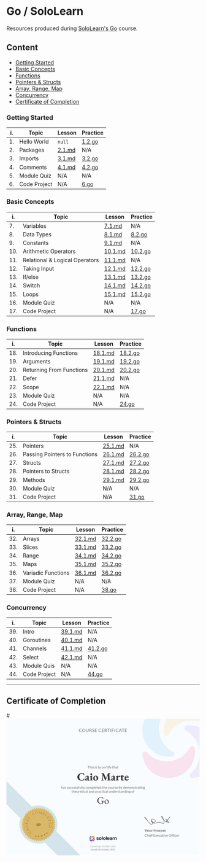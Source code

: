 # Go / SoloLearn
Resources produced during [SoloLearn's Go](https://www.sololearn.com/learning/1164) course.

## Content
  - [Getting Started](#getting-started)
  - [Basic Concepts](#basic-concepts)
  - [Functions](#functions)
  - [Pointers & Structs](#pointers--structs)
  - [Array, Range, Map](#array-range-map)
  - [Concurrency](#concurrency)
  - [Certificate of Completion](#certificate-of-completion)

### Getting Started
| i.  | Topic                          | Lesson                       | Practice                       |
| --- | ------------------------------ | ---------------------------- | ------------------------------ |
| 1. | Hello World                     | `null`                       | [1.2.go](./practices/1.2.go)   |
| 2. | Packages                        | [2.1.md](./lessons/2.1.md)   | N/A                            |
| 3. | Imports                         | [3.1.md](./lessons/3.1.md)   | [3.2.go](./practices/3.2.go)   |
| 4. | Comments                        | [4.1.md](./lessons/4.1.md)   | [4.2.go](./practices/4.2.go)   |
| 5. | Module Quiz                     | N/A                          | N/A                            |
| 6. | Code Project                    | N/A                          | [6.go](./projects/6.go)        |

### Basic Concepts
| i.  | Topic                          | Lesson                       | Practice                       |
| --- | ------------------------------ | ---------------------------- | ------------------------------ |
| 7.  | Variables                      | [7.1.md](./lessons/7.1.md)   | N/A                            |
| 8.  | Data Types                     | [8.1.md](./lessons/8.1.md)   | [8.2.go](./practices/8.2.go)   |
| 9.  | Constants                      | [9.1.md](./lessons/9.1.md)   | N/A                            |
| 10. | Arithmetic Operators           | [10.1.md](./lessons/10.1.md) | [10.2.go](./practices/10.2.go) |
| 11. | Relational & Logical Operators | [11.1.md](./lessons/11.1.md) | N/A                            |
| 12. | Taking Input                   | [12.1.md](./lessons/12.1.md) | [12.2.go](./practices/12.2.go) |
| 13. | If/else                        | [13.1.md](./lessons/13.1.md) | [13.2.go](./practices/13.2.go) |
| 14. | Switch                         | [14.1.md](./lessons/14.1.md) | [14.2.go](./practices/14.2.go) |
| 15. | Loops                          | [15.1.md](./lessons/15.1.md) | [15.2.go](./practices/15.2.go) |
| 16. | Module Quiz                    | N/A                          | N/A                            |
| 17. | Code Project                   | N/A                          | [17.go](./projects/17.go)      |

### Functions
| i.  | Topic                          | Lesson                       | Practice                       |
| --- | ------------------------------ | ---------------------------- | ------------------------------ |
| 18. | Introducing Functions          | [18.1.md](./lessons/18.1.md) | [18.2.go](./practices/18.2.go) |
| 19. | Arguments                      | [19.1.md](./lessons/19.1.md) | [19.2.go](./practices/19.2.go) |
| 20. | Returning From Functions       | [20.1.md](./lessons/20.1.md) | [20.2.go](./practices/20.2.go) |
| 21. | Defer                          | [21.1.md](./lessons/21.1.md) | N/A                            |
| 22. | Scope                          | [22.1.md](./lessons/22.1.md) | N/A                            |
| 23. | Module Quiz                    | N/A                          | N/A                            |
| 24. | Code Project                   | N/A                          | [24.go](./projects/24.go)      |

### Pointers & Structs
| i.  | Topic                          | Lesson                       | Practice                       |
| --- | ------------------------------ | ---------------------------- | ------------------------------ |
| 25. | Pointers                       | [25.1.md](./lessons/25.1.md) | N/A                            |
| 26. | Passing Pointers to Functions  | [26.1.md](./lessons/26.1.md) | [26.2.go](./practices/26.2.go) |
| 27. | Structs                        | [27.1.md](./lessons/27.1.md) | [27.2.go](./practices/27.2.go) |
| 28. | Pointers to Structs            | [28.1.md](./lessons/28.1.md) | [28.2.go](./practices/28.2.go) |
| 29. | Methods                        | [29.1.md](./lessons/29.1.md) | [29.2.go](./practices/29.2.go) |
| 30. | Module Quiz                    | N/A                          | N/A                            |
| 31. | Code Project                   | N/A                          | [31.go](./projects/31.go)      |

### Array, Range, Map
| i.  | Topic                          | Lesson                       | Practice                       |
| --- | ------------------------------ | ---------------------------- | ------------------------------ |
| 32. | Arrays                         | [32.1.md](./lessons/32.1.md) | [32.2.go](./practices/32.2.go) |
| 33. | Slices                         | [33.1.md](./lessons/33.1.md) | [33.2.go](./practices/33.2.go) |
| 34. | Range                          | [34.1.md](./lessons/34.1.md) | [34.2.go](./practices/34.2.go) |
| 35. | Maps                           | [35.1.md](./lessons/35.1.md) | [35.2.go](./practices/35.2.go) |
| 36. | Variadic Functions             | [36.1.md](./lessons/36.1.md) | [36.2.go](./practices/36.2.go) |
| 37. | Module Quiz                    | N/A                          | N/A                            |
| 38. | Code Project                   | N/A                          | [38.go](./projects/38.go)      |

### Concurrency
| i.  | Topic                          | Lesson                       | Practice                       |
| --- | ------------------------------ | ---------------------------- | ------------------------------ |
| 39. | Intro                          | [39.1.md](./lessons/39.1.md) | N/A                            |
| 40. | Goroutines                     | [40.1.md](./lessons/40.1.md) | N/A                            |
| 41. | Channels                       | [41.1.md](./lessons/41.1.md) | [41.2.go](./practices/41.2.go) |
| 42. | Select                         | [42.1.md](./lessons/42.1.md) | N/A                            |
| 43. | Module Quis                    | N/A                          | N/A                            |
| 44. | Code Project                   | N/A                          | [44.go](./projects/44.go)      |

---
## Certificate of Completion
#![certificate](certificate.png)
